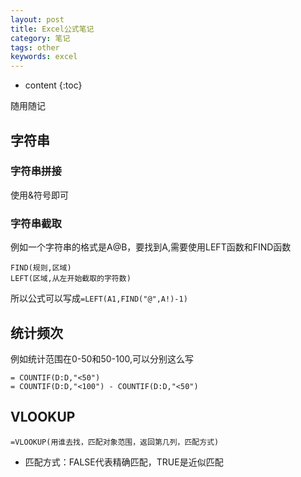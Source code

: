 ```yaml
---
layout: post
title: Excel公式笔记 
category: 笔记
tags: other
keywords: excel
---
```

* content
{:toc}

随用随记

## 字符串

### 字符串拼接

使用&符号即可
### 字符串截取

例如一个字符串的格式是A@B，要找到A,需要使用LEFT函数和FIND函数
```
FIND(规则,区域)
LEFT(区域,从左开始截取的字符数)
```
所以公式可以写成`=LEFT(A1,FIND("@",A!)-1)`


## 统计频次

例如统计范围在0-50和50-100,可以分别这么写
```
= COUNTIF(D:D,"<50")
= COUNTIF(D:D,"<100") - COUNTIF(D:D,"<50")
```

## VLOOKUP

`=VLOOKUP(用谁去找，匹配对象范围，返回第几列，匹配方式)`


- 匹配方式：FALSE代表精确匹配，TRUE是近似匹配
